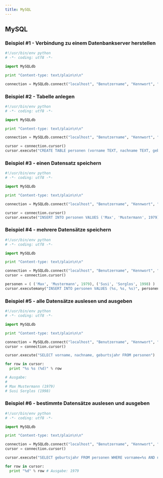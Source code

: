 ```yaml
---
title: MySQL
---
```


## MySQL

### Beispiel #1 - Verbindung zu einem Datenbankserver herstellen

```python
#!/usr/bin/env python
# -*- coding: utf8 -*-

import MySQLdb

print "Content-type: text/plain\n\n"

connection = MySQLdb.connect("localhost", "Benutzername", "Kennwort", "Datenbankname")
```

### Beispiel #2 - Tabelle anlegen

```python
#!/usr/bin/env python
# -*- coding: utf8 -*-

import MySQLdb

print "Content-type: text/plain\n\n"

connection = MySQLdb.connect("localhost", "Benutzername", "Kennwort", "Datenbankname")

cursor = connection.cursor()
cursor.execute("CREATE TABLE personen (vorname TEXT, nachname TEXT, geburtsjahr INTEGER)")
```

### Beispiel #3 - einen Datensatz speichern

```python
#!/usr/bin/env python
# -*- coding: utf8 -*-

import MySQLdb

print "Content-type: text/plain\n\n"

connection = MySQLdb.connect("localhost", "Benutzername", "Kennwort", "Datenbankname")

cursor = connection.cursor()
cursor.execute("INSERT INTO personen VALUES ('Max', 'Mustermann', 1979)")
```

### Beispiel #4 - mehrere Datensätze speichern

```python
#!/usr/bin/env python
# -*- coding: utf8 -*-

import MySQLdb

print "Content-type: text/plain\n\n"

connection = MySQLdb.connect("localhost", "Benutzername", "Kennwort", "Datenbankname")
cursor = connection.cursor()

personen = ( ('Max', 'Mustermann', 1979), ('Susi', 'Sorglos', 1998) )
cursor.executemany("INSERT INTO personen VALUES (%s, %s, %s)", personen)
```

### Beispiel #5 - alle Datensätze auslesen und ausgeben

```python
#!/usr/bin/env python
# -*- coding: utf8 -*-

import MySQLdb

print "Content-type: text/plain\n\n"

connection = MySQLdb.connect("localhost", "Benutzername", "Kennwort", "Datenbankname")
cursor = connection.cursor()

cursor.execute("SELECT vorname, nachname, geburtsjahr FROM personen")

for row in cursor:
  print "%s %s (%d)" % row

# Ausgabe:
#
# Max Mustermann (1979)
# Susi Sorglos (1998)
```

### Beispiel #6 - bestimmte Datensätze auslesen und ausgeben

```python
#!/usr/bin/env python
# -*- coding: utf8 -*-

import MySQLdb

print "Content-type: text/plain\n\n"

connection = MySQLdb.connect("localhost", "Benutzername", "Kennwort", "Datenbankname")
cursor = connection.cursor()

cursor.execute("SELECT geburtsjahr FROM personen WHERE vorname=%s AND nachname=%s", ('Max', 'Mustermann'))

for row in cursor:
  print "%d" % row # Ausgabe: 1979
```
